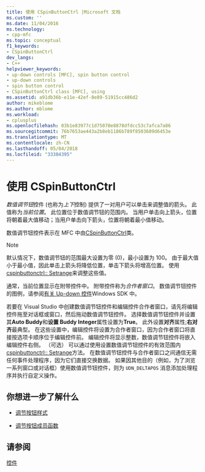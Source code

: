 ```yaml
---
title: 使用 CSpinButtonCtrl |Microsoft 文档
ms.custom: ''
ms.date: 11/04/2016
ms.technology:
- cpp-mfc
ms.topic: conceptual
f1_keywords:
- CSpinButtonCtrl
dev_langs:
- C++
helpviewer_keywords:
- up-down controls [MFC], spin button control
- up-down controls
- spin button control
- CSpinButtonCtrl class [MFC], using
ms.assetid: a91db36b-e11e-42ef-8e89-51915cc486d2
author: mikeblome
ms.author: mblome
ms.workload:
- cplusplus
ms.openlocfilehash: 03b1e83977c1d75070e8878dfdcc53c7afca7a86
ms.sourcegitcommit: 76b7653ae443a2b8eb1186b789f8503609d6453e
ms.translationtype: MT
ms.contentlocale: zh-CN
ms.lasthandoff: 05/04/2018
ms.locfileid: "33384395"
---
```

# <a name="using-cspinbuttonctrl"></a>使用 CSpinButtonCtrl
*数值调节钮*控件 (也称为*上下*控制) 提供了一对用户可以单击来调整值的箭头。 此值称为*当前位置*。 此位置位于数值调节钮的范围内。 当用户单击向上箭头，位置将朝着最大值移动；当用户单击向下箭头，位置将朝着最小值移动。  
  
 数值调节钮控件表示在 MFC 中由[CSpinButtonCtrl](../mfc/reference/cspinbuttonctrl-class.md)类。  
  
> [!NOTE]
>  默认情况下，数值调节钮的范围最大设置为零 (0)，最小设置为 100。 由于最大值小于最小值，因此单击上箭头将降低位置，单击下箭头将增高位置。 使用[cspinbuttonctrl:: Setrange](../mfc/reference/cspinbuttonctrl-class.md#setrange)来调整这些值。  
  
 通常，当前位置显示在附带控件中。 附带控件称为*合作者窗口*。 数值调节钮控件的图例，请参阅[有关 Up-down 控件](http://msdn.microsoft.com/library/windows/desktop/bb759889)Windows SDK 中。  
  
 若要在 Visual Studio 中创建数值调节钮控件和编辑控件合作者窗口，请先将编辑控件拖至对话框或窗口，然后拖动数值调节钮控件。 选择数值调节钮控件并设置其**Auto Buddy**和**设置 Buddy Integer**属性设置为**True**。 此外设置**对齐**属性;**右对齐**最典型。 在这些设置中，编辑控件将设置为合作者窗口，因为合作者窗口将直接按选项卡顺序位于编辑控件前。 编辑控件将显示整数，数值调节钮控件将嵌入编辑控件右侧。 （可选） 可以通过使用设置数值调节钮控件的有效范围内[cspinbuttonctrl:: Setrange](../mfc/reference/cspinbuttonctrl-class.md#setrange)方法。 在数值调节钮控件与合作者窗口之间通信无需任何事件处理程序，因为它们直接交换数据。 如果因其他目的（例如，为了浏览一系列窗口或对话框）使用数值调节钮控件，则为 `UDN_DELTAPOS` 消息添加处理程序并执行自定义操作。  
  
## <a name="what-do-you-want-to-know-more-about"></a>你想进一步了解什么  
  
-   [调节按钮样式](../mfc/spin-button-styles.md)  
  
-   [调节按钮成员函数](../mfc/spin-button-member-functions.md)  
  
## <a name="see-also"></a>请参阅  
 [控件](../mfc/controls-mfc.md)


